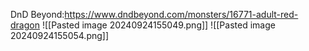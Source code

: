 DnD Beyond:https://www.dndbeyond.com/monsters/16771-adult-red-dragon
![[Pasted image 20240924155049.png]]
![[Pasted image 20240924155054.png]]